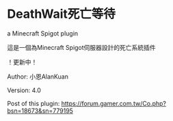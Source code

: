 ﻿# DeathWait死亡等待
a Minecraft Spigot plugin

這是一個為Minecraft Spigot伺服器設計的死亡系統插件

！更新中！

Author: 小恩AlanKuan

Version: 4.0

Post of this plugin: https://forum.gamer.com.tw/Co.php?bsn=18673&sn=779195